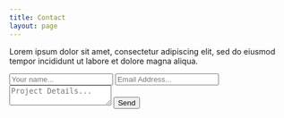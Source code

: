 ```yaml
---
title: Contact
layout: page
---
```


<div class="col-md-10 col-md-offset-1 text-center" markdown="1">

Lorem ipsum dolor sit amet, consectetur adipiscing elit, sed do eiusmod tempor incididunt ut labore et dolore magna aliqua.

<!--contact form start-->
<div class="col-md-6 col-md-offset-3 conForm">
<div id="message"></div>
<form method="post" action="https://formspree.io/thomashak@gmail.com">
<input name="name" id="name" type="text" class="col-xs-12 col-sm-12 col-md-12 col-lg-12" placeholder="Your name..." required>
<input name="_replyto" id="email" type="email" class=" col-xs-12 col-sm-12 col-md-12 col-lg-12 noMarr" placeholder="Email Address..." required>
<textarea name="comments" id="comments" cols="" rows="" class="col-xs-12 col-sm-12 col-md-12 col-lg-12" placeholder="Project Details..." required></textarea>
<input type="text" name="_gotcha" style="display:none">
<input type="submit" id="submit" name="send" class="submitBnt" value="Send">
</form>
</div>
<!--contact form end-->
</div>
